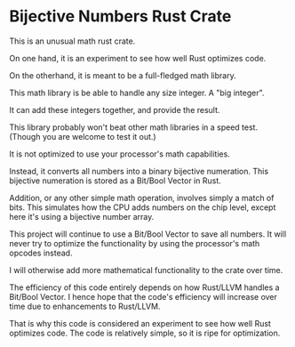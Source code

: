 # Bijective Numbers Rust Crate

This is an unusual math rust crate.

On one hand, it is an experiment to see how well Rust optimizes code.

On the otherhand, it is meant to be a full-fledged math library.

This math library is be able to handle any size integer. A "big integer".

It can add these integers together, and provide the result.

This library probably won't beat other math libraries in a speed test. (Though you are welcome to test it out.)

It is not optimized to use your processor's math capabilities.

Instead, it converts all numbers into a binary bijective numeration. This bijective numeration is stored as a Bit/Bool Vector in Rust.

Addition, or any other simple math operation, involves simply a match of bits. This simulates how the CPU adds numbers on the chip level, except here it's using a bijective number array.

This project will continue to use a Bit/Bool Vector to save all numbers. It will never try to optimize the functionality by using the processor's math opcodes instead.

I will otherwise add more mathematical functionality to the crate over time.

The efficiency of this code entirely depends on how Rust/LLVM handles a Bit/Bool Vector. I hence hope that the code's efficiency will increase over time due to enhancements to Rust/LLVM.

That is why this code is considered an experiment to see how well Rust optimizes code. The code is relatively simple, so it is ripe for optimization.
